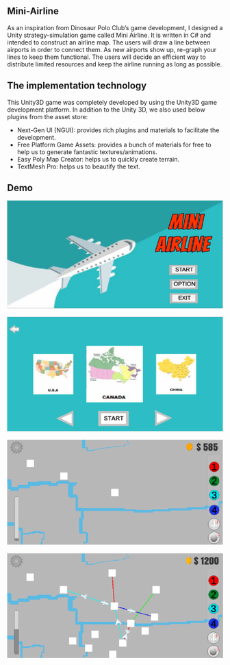 ## Mini-Airline

As an inspiration from Dinosaur Polo Club’s game development, I designed a Unity strategy-simulation game called Mini Airline. It is written in C# and intended to construct an airline map. The users will draw a line between airports in order to connect them. As new airports show up, re-graph your lines to keep them functional. The users will decide an efficient way to distribute limited resources and keep the airline running as long as possible.

## The implementation technology
This Unity3D game was completely developed by using the Unity3D game development
platform.
In addition to the Unity 3D, we also used below plugins from the asset store:
- Next-Gen UI (NGUI): provides rich plugins and materials to facilitate the
development.
- Free Platform Game Assets: provides a bunch of materials for free to help us to
generate fantastic textures/animations.
- Easy Poly Map Creator: helps us to quickly create terrain.
- TextMesh Pro: helps us to beautify the text.

## Demo

![](./welcome.png)
<br/><br/>
![](./map.png)
<br/><br/>
![](./game.png)
<br/><br/>
![](./game2.png)
<br/><br/>

